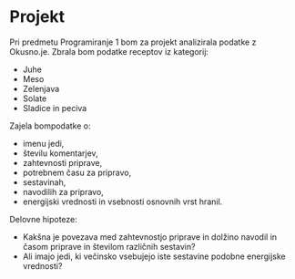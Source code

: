 # Projekt
Pri predmetu Programiranje 1 bom za projekt analizirala podatke z Okusno.je. Zbrala bom podatke receptov iz kategorij:
- Juhe
- Meso
- Zelenjava
- Solate
- Sladice in peciva

Zajela bompodatke o:
- imenu jedi,
- številu komentarjev,
- zahtevnosti priprave,
- potrebnem času za pripravo,
- sestavinah,
- navodilih za pripravo,
- energijski vrednosti in vsebnosti osnovnih vrst hranil.

Delovne hipoteze:
- Kakšna je povezava med zahtevnostjo priprave in dolžino navodil in časom priprave in številom različnih sestavin?
- Ali imajo jedi, ki večinsko vsebujejo iste sestavine podobne energijske vrednosti?
